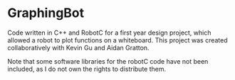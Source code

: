 # GraphingBot
Code written in C++ and RobotC for a first year design project, which allowed a robot to plot functions on a whiteboard.
This project was created collaboratively with Kevin Gu and Aidan Gratton.

Note that some software libraries for the robotC code have not been included, as I do not own the rights to distribute them.
